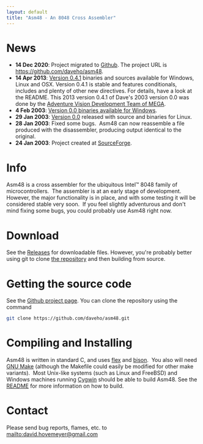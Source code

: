 ```yaml
---
layout: default
title: "Asm48 - An 8048 Cross Assembler"
---
```


News
====

-   **14 Dec 2020**: Project migrated to [Github](https://github.com).  The project URL
    is <https://github.com/daveho/asm48>.
-   **14 Apr 2013**: [Version 0.4.1](https://github.com/daveho/asm48/releases/tag/REL_0_4_1)
    binaries and sources available for Windows, Linux and OSX.
    Version 0.4.1 is stable and features conditionals, includes and
    plenty of other new directives. For details, have a look at the
    README.  This 2013 version 0.4.1 of Dave\'s 2003 version 0.0 was done by the
    [Adventure Vision Development Team of MEGA](http://www.adventurevision.net).
-   **4 Feb 2003**: [Version 0.0 binaries available for Windows](https://github.com/daveho/asm48/releases/tag/REL_0_0).
-   **29 Jan 2003**: [Version 0.0](https://github.com/daveho/asm48/releases/tag/REL_0_0)
    released with source and binaries for Linux.
-   **28 Jan 2003**: Fixed some bugs.  Asm48 can now reassemble a file
    produced with the disassembler, producing output identical to the
    original.
-   **24 Jan 2003**: Project created at [SourceForge](http://sourceforge.net/).

Info
====

Asm48 is a cross assembler for the ubiquitous Intel™ 8048 family of
microcontrollers.  The assembler is at an early stage of development. 
However, the major functionality is in place, and with some testing it
will be considered stable very soon.  If you feel slightly adventurous
and don\'t mind fixing some bugs, you could probably use Asm48 right
now.

Download
========

See the [Releases]() for downloadable files.  However, you're probably
better using git to clone [the repository](https://github.com/daveho/asm48)
and then building from source.

Getting the source code
=======================

See the [Github project page](https://github.com/daveho/asm48).
You can clone the repository using the command

```bash
git clone https://github.com/daveho/asm48.git
```

Compiling and Installing
========================

Asm48 is written in standard C, and uses
[flex](http://www.gnu.org/software/flex) and
[bison](http://www.gnu.org/software/bison).  You also will need [GNU
Make](http://www.gnu.org/software/make) (although the Makefile could
easily be modified for other make variants).  Most Unix-like systems
(such as Linux and FreeBSD) and Windows machines running
[Cygwin](http://cygwin.com/) should be able to build Asm48. See the
[README](https://github.com/daveho/asm48/blob/master/README)
for more information on how to build.

Contact
=======

Please send bug reports, flames, etc. to <mailto:david.hovemeyer@gmail.com>
